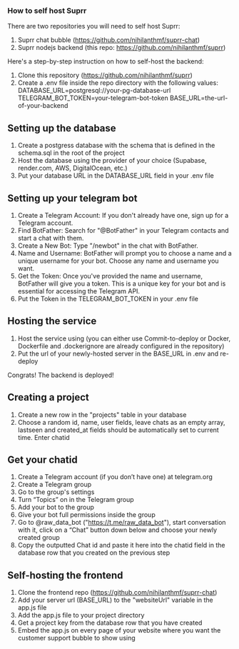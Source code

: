 ### How to self host Suprr

There are two repositories you will need to self host Suprr:
1. Suprr chat bubble (https://github.com/nihilanthmf/suprr-chat)
2. Suprr nodejs backend (this repo: https://github.com/nihilanthmf/suprr)

Here's a step-by-step instruction on how to self-host the backend:

1. Clone this repository (https://github.com/nihilanthmf/suprr)
2. Create a .env file inside the repo directory with the following values:
   DATABASE_URL=postgresql://your-pg-database-url
   TELEGRAM_BOT_TOKEN=your-telegram-bot-token
   BASE_URL=the-url-of-your-backend

## Setting up the database

1. Create a postgress database with the schema that is defined in the schema.sql in the root of the project
2. Host the database using the provider of your choice (Supabase, render.com, AWS, DigitalOcean, etc.)
3. Put your database URL in the DATABASE_URL field in your .env file

## Setting up your telegram bot

1. Create a Telegram Account: If you don't already have one, sign up for a Telegram account. 
2. Find BotFather: Search for "@BotFather" in your Telegram contacts and start a chat with them. 
3. Create a New Bot: Type "/newbot" in the chat with BotFather. 
4. Name and Username: BotFather will prompt you to choose a name and a unique username for your bot. Choose any name and username you want. 
5. Get the Token: Once you've provided the name and username, BotFather will give you a token. This is a unique key for your bot and is essential for accessing the Telegram API. 
6. Put the Token in the TELEGRAM_BOT_TOKEN in your .env file

## Hosting the service

1. Host the service using (you can either use Commit-to-deploy or Docker, Dockerfile and .dockerignore are already configured in the repository)
2. Put the url of your newly-hosted server in the BASE_URL in .env and re-deploy

Congrats! The backend is deployed!

## Creating a project

1. Create a new row in the "projects" table in your database
2. Choose a random id, name, user fields, leave chats as an empty array, lastseen and created_at fields should be automatically set to current time. Enter chatid

## Get your chatid
1. Create a Telegram account (if you don’t have one) at telegram.org
2. Create a Telegram group
3. Go to the group's settings
4. Turn “Topics” on in the Telegram group
5. Add your bot to the group
6. Give your bot full permissions inside the group
7. Go to @raw_data_bot ("https://t.me/raw_data_bot"), start conversation with it, click on a “Chat” button down below and choose your newly created group
8. Copy the outputted Chat id and paste it here into the chatid field in the database row that you created on the previous step

## Self-hosting the frontend
1. Clone the frontend repo (https://github.com/nihilanthmf/suprr-chat)
2. Add your server url (BASE_URL) to the "websiteUrl" variable in the app.js file
3. Add the app.js file to your project directory
4. Get a project key from the database row that you have created
5. Embed the app.js on every page of your website where you want the customer support bubble to show using  <script src="app.js?projectKey=your-project-key"></script>
